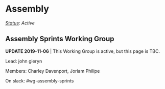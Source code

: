 # Assembly

[_Status_](https://docs.google.com/document/d/1RQrZE_9iw0ewIj7UCvC7SBLCziYwfi13vM5FbRDBCx4/edit?usp=sharing)_: Active_

## Assembly Sprints Working Group

**UPDATE 2019-11-06** \| This Working Group is active, but this page is TBC.

Lead: john gieryn

Members: Charley Davenport, Joriam Philipe

On slack: \#wg-assembly-sprints

